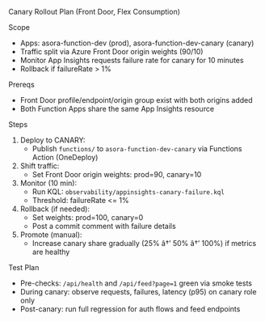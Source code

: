 Canary Rollout Plan (Front Door, Flex Consumption)

Scope
- Apps: asora-function-dev (prod), asora-function-dev-canary (canary)
- Traffic split via Azure Front Door origin weights (90/10)
- Monitor App Insights requests failure rate for canary for 10 minutes
- Rollback if failureRate > 1%

Prereqs
- Front Door profile/endpoint/origin group exist with both origins added
- Both Function Apps share the same App Insights resource

Steps
1) Deploy to CANARY:
   - Publish `functions/` to `asora-function-dev-canary` via Functions Action (OneDeploy)
2) Shift traffic:
   - Set Front Door origin weights: prod=90, canary=10
3) Monitor (10 min):
   - Run KQL: `observability/appinsights-canary-failure.kql`
   - Threshold: failureRate <= 1%
4) Rollback (if needed):
   - Set weights: prod=100, canary=0
   - Post a commit comment with failure details
5) Promote (manual):
   - Increase canary share gradually (25% â†’ 50% â†’ 100%) if metrics are healthy

Test Plan
- Pre-checks: `/api/health` and `/api/feed?page=1` green via smoke tests
- During canary: observe requests, failures, latency (p95) on canary role only
- Post-canary: run full regression for auth flows and feed endpoints


